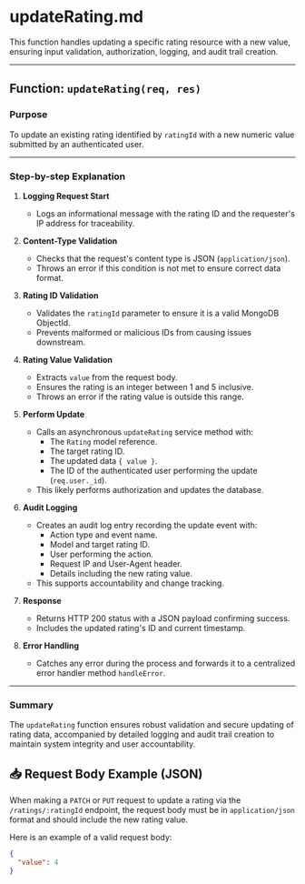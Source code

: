 # updateRating.md

This function handles updating a specific rating resource with a new value, ensuring input validation, authorization, logging, and audit trail creation.

---

## Function: `updateRating(req, res)`

### Purpose
To update an existing rating identified by `ratingId` with a new numeric value submitted by an authenticated user.

---

### Step-by-step Explanation

1. **Logging Request Start**
   - Logs an informational message with the rating ID and the requester's IP address for traceability.

2. **Content-Type Validation**
   - Checks that the request's content type is JSON (`application/json`).
   - Throws an error if this condition is not met to ensure correct data format.

3. **Rating ID Validation**
   - Validates the `ratingId` parameter to ensure it is a valid MongoDB ObjectId.
   - Prevents malformed or malicious IDs from causing issues downstream.

4. **Rating Value Validation**
   - Extracts `value` from the request body.
   - Ensures the rating is an integer between 1 and 5 inclusive.
   - Throws an error if the rating value is outside this range.

5. **Perform Update**
   - Calls an asynchronous `updateRating` service method with:
     - The `Rating` model reference.
     - The target rating ID.
     - The updated data `{ value }`.
     - The ID of the authenticated user performing the update (`req.user._id`).
   - This likely performs authorization and updates the database.

6. **Audit Logging**
   - Creates an audit log entry recording the update event with:
     - Action type and event name.
     - Model and target rating ID.
     - User performing the action.
     - Request IP and User-Agent header.
     - Details including the new rating value.
   - This supports accountability and change tracking.

7. **Response**
   - Returns HTTP 200 status with a JSON payload confirming success.
   - Includes the updated rating's ID and current timestamp.

8. **Error Handling**
   - Catches any error during the process and forwards it to a centralized error handler method `handleError`.

---

### Summary
The `updateRating` function ensures robust validation and secure updating of rating data, accompanied by detailed logging and audit trail creation to maintain system integrity and user accountability.

## 📥 Request Body Example (JSON)

When making a `PATCH` or `PUT` request to update a rating via the `/ratings/:ratingId` endpoint, the request body must be in `application/json` format and should include the new rating value.

Here is an example of a valid request body:

```json
{
  "value": 4
}
